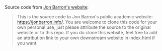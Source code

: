 Source code from [Jon Barron's website](https://jonbarron.info/):
> This is the source code to Jon Barron's public academic website: https://jonbarron.info/. You are welcome to clone this code for your own personal use, just please attribute the source to the original website or to this repo. If you do clone this website, feel free to add an attribution link to your own downstream website in index.html if you want.

